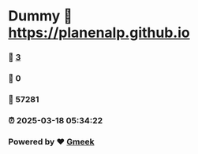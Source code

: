 # Dummy :link: https://planenalp.github.io 
### :page_facing_up: [3](https://planenalp.github.io/tag.html) 
### :speech_balloon: 0 
### :hibiscus: 57281 
### :alarm_clock: 2025-03-18 05:34:22 
### Powered by :heart: [Gmeek](https://github.com/Meekdai/Gmeek)
